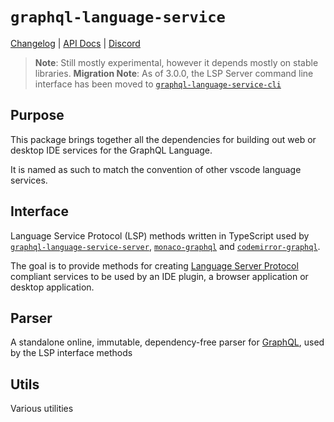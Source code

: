 # `graphql-language-service`

[Changelog](https://github.com/graphql/graphiql/blob/main/packages/graphql-language-service/CHANGELOG.md)
|
[API Docs](https://graphiql-test.netlify.app/typedoc/modules/graphql_language_service.html)
| [Discord](https://discord.gg/wkQCKwazxj)

> **Note**: Still mostly experimental, however it depends mostly on stable
> libraries. **Migration Note**: As of 3.0.0, the LSP Server command line
> interface has been moved to
> [`graphql-language-service-cli`](../graphql-language-service-cli)

## Purpose

This package brings together all the dependencies for building out web or
desktop IDE services for the GraphQL Language.

It is named as such to match the convention of other vscode language services.

## Interface

Language Service Protocol (LSP) methods written in TypeScript used by
[`graphql-language-service-server`](https://github.com/graphql/graphiql/tree/main/packages/graphql-language-service-server),
[`monaco-graphql`](https://github.com/graphql/graphiql/tree/main/packages/monaco-graphql)
and
[`codemirror-graphql`](https://github.com/graphql/graphiql/tree/main/packages/codemirror-graphql).

The goal is to provide methods for creating
[Language Server Protocol](https://langserver.org) compliant services to be used
by an IDE plugin, a browser application or desktop application.

## Parser

A standalone online, immutable, dependency-free parser for
[GraphQL](http://graphql.org/), used by the LSP interface methods

## Utils

Various utilities
